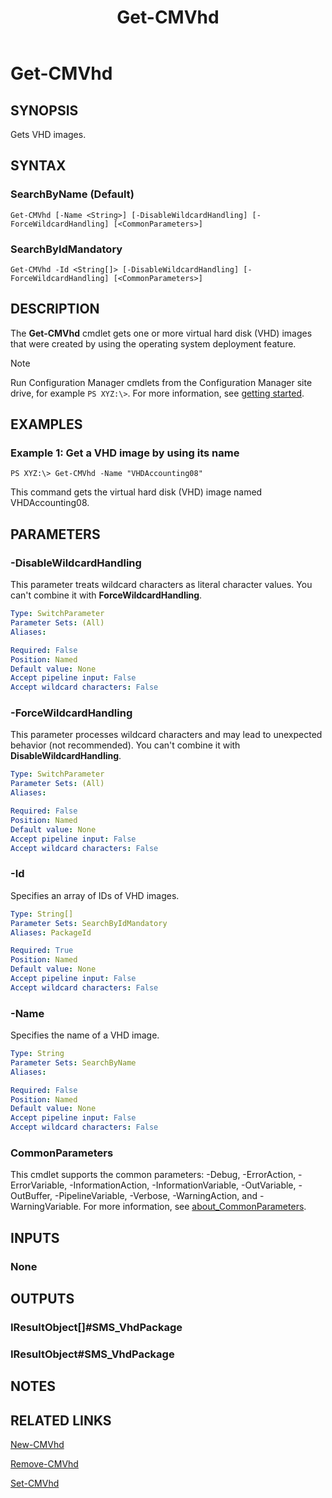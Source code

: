 ﻿---
description: Gets VHD images.
external help file: AdminUI.PS.dll-Help.xml
Module Name: ConfigurationManager
ms.date: 05/02/2019
schema: 2.0.0
title: Get-CMVhd
---

# Get-CMVhd

## SYNOPSIS
Gets VHD images.

## SYNTAX

### SearchByName (Default)
```
Get-CMVhd [-Name <String>] [-DisableWildcardHandling] [-ForceWildcardHandling] [<CommonParameters>]
```

### SearchByIdMandatory
```
Get-CMVhd -Id <String[]> [-DisableWildcardHandling] [-ForceWildcardHandling] [<CommonParameters>]
```

## DESCRIPTION
The **Get-CMVhd** cmdlet gets one or more virtual hard disk (VHD) images that were created by using the operating system deployment feature.

> [!NOTE]
> Run Configuration Manager cmdlets from the Configuration Manager site drive, for example `PS XYZ:\>`. For more information, see [getting started](/powershell/sccm/overview).

## EXAMPLES

### Example 1: Get a VHD image by using its name
```
PS XYZ:\> Get-CMVhd -Name "VHDAccounting08"
```

This command gets the virtual hard disk (VHD) image named VHDAccounting08.

## PARAMETERS

### -DisableWildcardHandling

This parameter treats wildcard characters as literal character values. You can't combine it with **ForceWildcardHandling**.

```yaml
Type: SwitchParameter
Parameter Sets: (All)
Aliases:

Required: False
Position: Named
Default value: None
Accept pipeline input: False
Accept wildcard characters: False
```

### -ForceWildcardHandling

This parameter processes wildcard characters and may lead to unexpected behavior (not recommended). You can't combine it with **DisableWildcardHandling**.

```yaml
Type: SwitchParameter
Parameter Sets: (All)
Aliases:

Required: False
Position: Named
Default value: None
Accept pipeline input: False
Accept wildcard characters: False
```

### -Id
Specifies an array of IDs of VHD images.

```yaml
Type: String[]
Parameter Sets: SearchByIdMandatory
Aliases: PackageId

Required: True
Position: Named
Default value: None
Accept pipeline input: False
Accept wildcard characters: False
```

### -Name
Specifies the name of a VHD image.

```yaml
Type: String
Parameter Sets: SearchByName
Aliases:

Required: False
Position: Named
Default value: None
Accept pipeline input: False
Accept wildcard characters: False
```

### CommonParameters
This cmdlet supports the common parameters: -Debug, -ErrorAction, -ErrorVariable, -InformationAction, -InformationVariable, -OutVariable, -OutBuffer, -PipelineVariable, -Verbose, -WarningAction, and -WarningVariable. For more information, see [about_CommonParameters](http://go.microsoft.com/fwlink/?LinkID=113216).

## INPUTS

### None

## OUTPUTS

### IResultObject[]#SMS_VhdPackage

### IResultObject#SMS_VhdPackage

## NOTES

## RELATED LINKS

[New-CMVhd](New-CMVhd.md)

[Remove-CMVhd](Remove-CMVhd.md)

[Set-CMVhd](Set-CMVhd.md)


